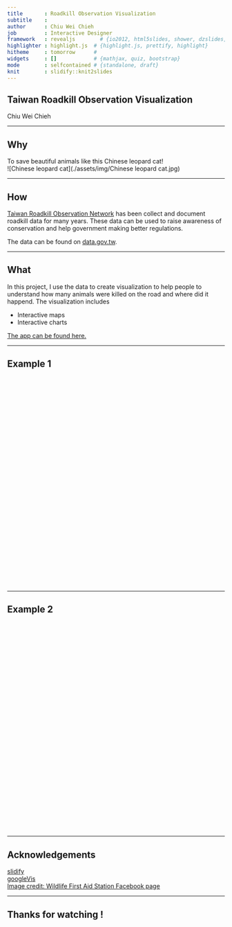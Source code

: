 ```yaml
---
title       : Roadkill Observation Visualization
subtitle    : 
author      : Chiu Wei Chieh
job         : Interactive Designer
framework   : revealjs        # {io2012, html5slides, shower, dzslides, ...}
highlighter : highlight.js  # {highlight.js, prettify, highlight}
hitheme     : tomorrow      # 
widgets     : []            # {mathjax, quiz, bootstrap}
mode        : selfcontained # {standalone, draft}
knit        : slidify::knit2slides
---
```


## Taiwan Roadkill Observation Visualization

Chiu Wei Chieh  

--- 


## Why

To save beautiful animals like this Chinese leopard cat!  
![Chinese leopard cat](./assets/img/Chinese leopard cat.jpg)   

---

## How

<a href="http://roadkill.tw/" target="_blank">Taiwan Roadkill Observation Network</a> has been collect and document roadkill data for many years. These data can be used to raise awareness of conservation and help government making better regulations.  

The data can be found on <a href="http://data.gov.tw/node/8338" target="_blank">data.gov.tw</a>.

---

## What

In this project, I use the data to create visualization to help people to understand how many animals were killed on the road and where did it happend. The visualization includes  

- Interactive maps  
- Interactive charts  

<a href="http://licaschiou.shinyapps.io/Roadkill/" target="_blank">The app can be found here.</a>

---

## Example 1 

<!-- PieChart generated in R 3.1.1 by googleVis 0.5.8 package -->
<!-- Sat Jan 24 16:16:03 2015 -->


<!-- jsHeader -->
<script type="text/javascript">
 
// jsData 
function gvisDataPieChartID6a4436717b5 () {
var data = new google.visualization.DataTable();
var datajson =
[
 [
 "10",
110 
],
[
 "11",
162 
],
[
 "12",
206 
] 
];
data.addColumn('string','x');
data.addColumn('number','freq');
data.addRows(datajson);
return(data);
}
 
// jsDrawChart
function drawChartPieChartID6a4436717b5() {
var data = gvisDataPieChartID6a4436717b5();
var options = {};
options["allowHtml"] = true;
options["title"] = "Roadkill percentage by Month";
options["width"] =    960;
options["height"] =    480;

    var chart = new google.visualization.PieChart(
    document.getElementById('PieChartID6a4436717b5')
    );
    chart.draw(data,options);
    

}
  
 
// jsDisplayChart
(function() {
var pkgs = window.__gvisPackages = window.__gvisPackages || [];
var callbacks = window.__gvisCallbacks = window.__gvisCallbacks || [];
var chartid = "corechart";
  
// Manually see if chartid is in pkgs (not all browsers support Array.indexOf)
var i, newPackage = true;
for (i = 0; newPackage && i < pkgs.length; i++) {
if (pkgs[i] === chartid)
newPackage = false;
}
if (newPackage)
  pkgs.push(chartid);
  
// Add the drawChart function to the global list of callbacks
callbacks.push(drawChartPieChartID6a4436717b5);
})();
function displayChartPieChartID6a4436717b5() {
  var pkgs = window.__gvisPackages = window.__gvisPackages || [];
  var callbacks = window.__gvisCallbacks = window.__gvisCallbacks || [];
  window.clearTimeout(window.__gvisLoad);
  // The timeout is set to 100 because otherwise the container div we are
  // targeting might not be part of the document yet
  window.__gvisLoad = setTimeout(function() {
  var pkgCount = pkgs.length;
  google.load("visualization", "1", { packages:pkgs, callback: function() {
  if (pkgCount != pkgs.length) {
  // Race condition where another setTimeout call snuck in after us; if
  // that call added a package, we must not shift its callback
  return;
}
while (callbacks.length > 0)
callbacks.shift()();
} });
}, 100);
}
 
// jsFooter
</script>
 
<!-- jsChart -->  
<script type="text/javascript" src="https://www.google.com/jsapi?callback=displayChartPieChartID6a4436717b5"></script>
 
<!-- divChart -->
  
<div id="PieChartID6a4436717b5" 
  style="width: 960; height: 480;">
</div>

---

## Example 2 

<!-- BarChart generated in R 3.1.1 by googleVis 0.5.8 package -->
<!-- Sat Jan 24 14:09:10 2015 -->


<!-- jsHeader -->
<script type="text/javascript">
 
// jsData 
function gvisDataBarChartID110c7aa25c46 () {
var data = new google.visualization.DataTable();
var datajson =
[
 [
 "Changhua County",
10 
],
[
 "Chiayi City",
2 
],
[
 "Chiayi County",
200 
],
[
 "Hsinchu County",
11 
],
[
 "Hualien County",
3 
],
[
 "Kaohsiung County",
6 
],
[
 "Kinmen County",
3 
],
[
 "Miaoli County",
6 
],
[
 "Nantou County",
25 
],
[
 "New Taipei City",
9 
],
[
 "PenghuCounty",
1 
],
[
 "Pingtung County",
21 
],
[
 "Taichung City",
9 
],
[
 "Tainan City",
82 
],
[
 "Taipei City",
7 
],
[
 "Taitung County",
56 
],
[
 "Taoyuan County",
4 
],
[
 "Yilan County",
2 
],
[
 "Yunlin County",
21 
] 
];
data.addColumn('string','county');
data.addColumn('number','kill counts');
data.addRows(datajson);
return(data);
}
 
// jsDrawChart
function drawChartBarChartID110c7aa25c46() {
var data = gvisDataBarChartID110c7aa25c46();
var options = {};
options["allowHtml"] = true;
options["title"] = "Roadkill percentage by county";
options["height"] =    480;

    var chart = new google.visualization.BarChart(
    document.getElementById('BarChartID110c7aa25c46')
    );
    chart.draw(data,options);
    

}
  
 
// jsDisplayChart
(function() {
var pkgs = window.__gvisPackages = window.__gvisPackages || [];
var callbacks = window.__gvisCallbacks = window.__gvisCallbacks || [];
var chartid = "corechart";
  
// Manually see if chartid is in pkgs (not all browsers support Array.indexOf)
var i, newPackage = true;
for (i = 0; newPackage && i < pkgs.length; i++) {
if (pkgs[i] === chartid)
newPackage = false;
}
if (newPackage)
  pkgs.push(chartid);
  
// Add the drawChart function to the global list of callbacks
callbacks.push(drawChartBarChartID110c7aa25c46);
})();
function displayChartBarChartID110c7aa25c46() {
  var pkgs = window.__gvisPackages = window.__gvisPackages || [];
  var callbacks = window.__gvisCallbacks = window.__gvisCallbacks || [];
  window.clearTimeout(window.__gvisLoad);
  // The timeout is set to 100 because otherwise the container div we are
  // targeting might not be part of the document yet
  window.__gvisLoad = setTimeout(function() {
  var pkgCount = pkgs.length;
  google.load("visualization", "1", { packages:pkgs, callback: function() {
  if (pkgCount != pkgs.length) {
  // Race condition where another setTimeout call snuck in after us; if
  // that call added a package, we must not shift its callback
  return;
}
while (callbacks.length > 0)
callbacks.shift()();
} });
}, 100);
}
 
// jsFooter
</script>
 
<!-- jsChart -->  
<script type="text/javascript" src="https://www.google.com/jsapi?callback=displayChartBarChartID110c7aa25c46"></script>
 
<!-- divChart -->
  
<div id="BarChartID110c7aa25c46" 
  style="width: 100%; height: 480;">
</div>

---

## Acknowledgements

<a href="http://ramnathv.github.io/slidify/" target="_blank">slidify</a>  
<a href="https://developers.google.com/chart/interactive/docs/reference" target="_blank">googleVis</a>  
<a href="https://www.facebook.com/wfas309" target="_blank">Image credit: Wildlife First Aid Station Facebook page</a>  

---

## Thanks for watching !


